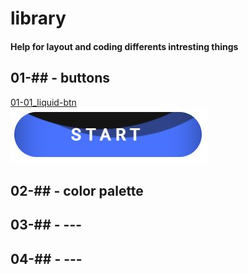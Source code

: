 # library
  
#### Help for layout and coding differents intresting things  
  
## 01-##  -  buttons  
[01-01_liquid-btn](https://ivakos.github.io/library/library/01-buttons/01-01_liquid-btn/)  
  ![](library/images/01-01.JPG)  


## 02-##  -  color palette  
## 03-##  -  ---  
## 04-##  -  ---  
